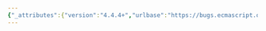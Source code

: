 ```yaml
---
{"_attributes":{"version":"4.4.4+","urlbase":"https://bugs.ecmascript.org/","maintainer":"dherman@mozilla.com"},"bug":{"bug_id":4415,"creation_ts":"2015-06-23 01:27:00 -0700","short_desc":"Extraneous text near some cross-references in the HTML rendering","delta_ts":"2015-07-27 10:16:07 -0700","product":"ECMA-262 Edition 6","component":"editorial issues","version":"unspecified","rep_platform":"All","op_sys":"All","bug_status":"CONFIRMED","priority":"Normal","bug_severity":"minor","everconfirmed":true,"reporter":{"uid":"claude.pache","name":"Claude Pache"},"assigned_to":{"uid":"allen","name":"Allen Wirfs-Brock"},"cc":["jmdyck","jorendorff"],"long_desc":[{"commentid":14529,"comment_count":0,"who":{"uid":"claude.pache","name":"Claude Pache"},"bug_when":"2015-06-23 01:27:46 -0700","thetext":"In the HTML version of the spec, located at http://www.ecma-international.org/ecma-262/6.0/ , there are five cross-references preceded by garbage text of the form:\n\n  { REF _Ref.... }\n\nwhere \"....\" is a sequence of digits followed by a sequence of some tokens separated by spaces.\n\nThis can probably be fixed at the level of the HTML generator. See:\n\nhttps://github.com/jorendorff/es-spec-html/pull/88#issuecomment-112898093"},{"commentid":14566,"comment_count":1,"who":{"uid":"allen","name":"Allen Wirfs-Brock"},"bug_when":"2015-07-27 10:16:07 -0700","thetext":"Manually fixed in Jun 23, 2015 update to the ECMA distribution copy.\n\nThe HTML generator still needs to be fixed to not reintroduce this problem for any future revisions that it generates."}]}}
---
```

